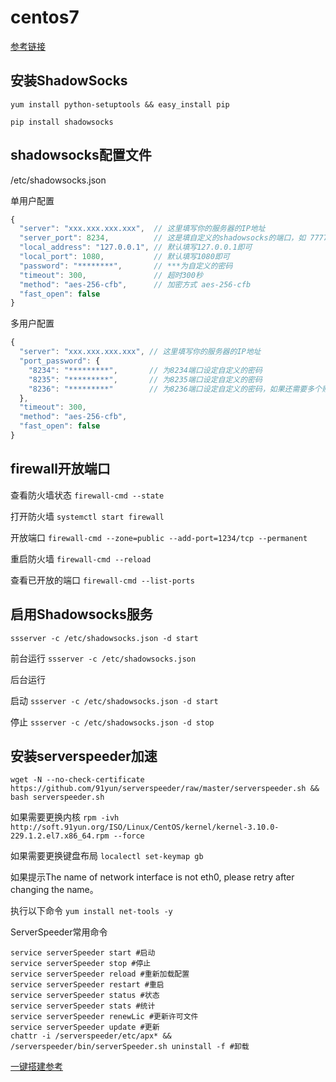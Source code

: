 # centos7

[参考链接](http://www.ailophy.com/2018/07/14/vpn/)

## 安装ShadowSocks
`yum install python-setuptools && easy_install pip`

`pip install shadowsocks`

## shadowsocks配置文件
/etc/shadowsocks.json

单用户配置
```javascript
{ 
  "server": "xxx.xxx.xxx.xxx",  // 这里填写你的服务器的IP地址
  "server_port": 8234,          // 这是填自定义的shadowsocks的端口，如 7777 或 8234等等，但要避免使用常用端口如：80，3306，3389，21，20等。
  "local_address": "127.0.0.1", // 默认填写127.0.0.1即可 
  "local_port": 1080,           // 默认填写1080即可 
  "password": "********",       // ***为自定义的密码
  "timeout": 300,               // 超时300秒
  "method": "aes-256-cfb",      // 加密方式 aes-256-cfb
  "fast_open": false 
}
```

多用户配置
```javascript
{ 
  "server": "xxx.xxx.xxx.xxx", // 这里填写你的服务器的IP地址
  "port_password": {
    "8234": "*********",       // 为8234端口设定自定义的密码
    "8235": "*********",       // 为8235端口设定自定义的密码
    "8236": "*********"        // 为8236端口设定自定义的密码，如果还需要多个账号，按此格式往下添加即可，但要保证最后一个账户后面没","切记！
  },
  "timeout": 300,
  "method": "aes-256-cfb",
  "fast_open": false
}
```

## firewall开放端口
查看防火墙状态
`firewall-cmd --state`

打开防火墙
`systemctl start firewall`

开放端口
`firewall-cmd --zone=public --add-port=1234/tcp --permanent`

重启防火墙
`firewall-cmd --reload`

查看已开放的端口
`firewall-cmd --list-ports`


## 启用Shadowsocks服务
`ssserver -c /etc/shadowsocks.json -d start`

前台运行
`ssserver -c /etc/shadowsocks.json`

后台运行

启动 `ssserver -c /etc/shadowsocks.json -d start`

停止 `ssserver -c /etc/shadowsocks.json -d stop`

## 安装serverspeeder加速
`wget -N --no-check-certificate https://github.com/91yun/serverspeeder/raw/master/serverspeeder.sh && bash serverspeeder.sh`

如果需要更换内核
`rpm -ivh http://soft.91yun.org/ISO/Linux/CentOS/kernel/kernel-3.10.0-229.1.2.el7.x86_64.rpm --force`

如果需要更换键盘布局
`localectl set-keymap gb`

如果提示The name of network interface is not eth0, please retry after changing the name。

执行以下命令
`yum install net-tools -y`

ServerSpeeder常用命令
```
service serverSpeeder start #启动
service serverSpeeder stop #停止
service serverSpeeder reload #重新加载配置
service serverSpeeder restart #重启
service serverSpeeder status #状态
service serverSpeeder stats #统计
service serverSpeeder renewLic #更新许可文件
service serverSpeeder update #更新
chattr -i /serverspeeder/etc/apx* && /serverspeeder/bin/serverSpeeder.sh uninstall -f #卸载
```


[一键搭建参考](https://login546.github.io/2019/05/14/ss-ssr%E4%B8%80%E9%94%AE%E6%90%AD%E5%BB%BA%E5%8F%8A%E5%BC%80%E5%90%AFbbr%E5%8A%A0%E9%80%9F/)
